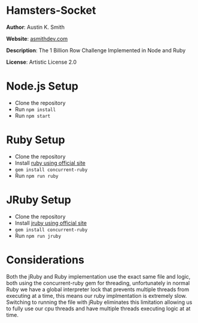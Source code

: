 # Hamsters-Socket

**Author**: Austin K. Smith

**Website**: [asmithdev.com](http://www.asmithdev.com)

**Description**: The 1 Billion Row Challenge Implemented in Node and Ruby

**License**: Artistic License 2.0

# Node.js Setup

* Clone the repository
* Run `npm install`
* Run `npm start`

# Ruby Setup

* Clone the repository
* Install [ruby using official site](https://www.ruby-lang.org/en/documentation/installation/)
* `gem install concurrent-ruby`
* Run `npm run ruby`

# JRuby Setup

* Clone the repository
* Install [jruby using official site](https://www.jruby.org/)
* `gem install concurrent-ruby`
* Run `npm run jruby`

# Considerations

Both the jRuby and Ruby implementation use the exact same file and logic, both using the concurrent-ruby gem for threading, unfortunately in normal Ruby we have
a global interpreter lock that prevents multiple threads from executing at a time, this means our ruby implmentation is extremely slow. Switching to running the file with jRuby
eliminates this limitation allowing us to fully use our cpu threads and have multiple threads executing logic at at time.